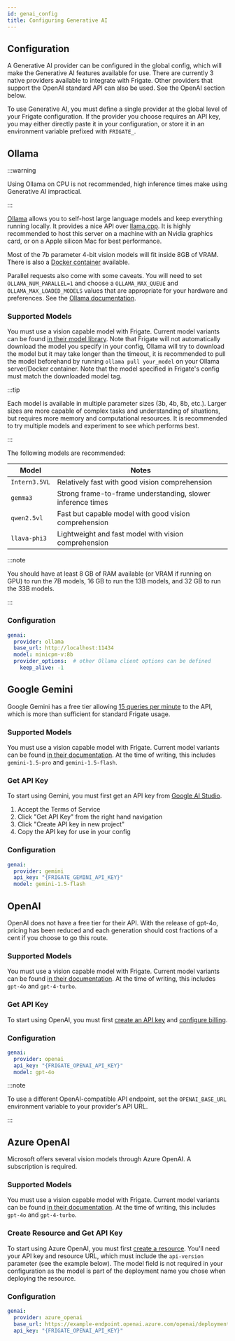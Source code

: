 ```yaml
---
id: genai_config
title: Configuring Generative AI
---
```


## Configuration

A Generative AI provider can be configured in the global config, which will make the Generative AI features available for use. There are currently 3 native providers available to integrate with Frigate. Other providers that support the OpenAI standard API can also be used. See the OpenAI section below.

To use Generative AI, you must define a single provider at the global level of your Frigate configuration. If the provider you choose requires an API key, you may either directly paste it in your configuration, or store it in an environment variable prefixed with `FRIGATE_`.

## Ollama

:::warning

Using Ollama on CPU is not recommended, high inference times make using Generative AI impractical.

:::

[Ollama](https://ollama.com/) allows you to self-host large language models and keep everything running locally. It provides a nice API over [llama.cpp](https://github.com/ggerganov/llama.cpp). It is highly recommended to host this server on a machine with an Nvidia graphics card, or on a Apple silicon Mac for best performance.

Most of the 7b parameter 4-bit vision models will fit inside 8GB of VRAM. There is also a [Docker container](https://hub.docker.com/r/ollama/ollama) available.

Parallel requests also come with some caveats. You will need to set `OLLAMA_NUM_PARALLEL=1` and choose a `OLLAMA_MAX_QUEUE` and `OLLAMA_MAX_LOADED_MODELS` values that are appropriate for your hardware and preferences. See the [Ollama documentation](https://github.com/ollama/ollama/blob/main/docs/faq.md#how-does-ollama-handle-concurrent-requests).

### Supported Models

You must use a vision capable model with Frigate. Current model variants can be found [in their model library](https://ollama.com/library). Note that Frigate will not automatically download the model you specify in your config, Ollama will try to download the model but it may take longer than the timeout, it is recommended to pull the model beforehand by running `ollama pull your_model` on your Ollama server/Docker container. Note that the model specified in Frigate's config must match the downloaded model tag.

:::tip

Each model is available in multiple parameter sizes (3b, 4b, 8b, etc.). Larger sizes are more capable of complex tasks and understanding of situations, but requires more memory and computational resources. It is recommended to try multiple models and experiment to see which performs best.

:::

The following models are recommended:

| Model             | Notes                                                       |
| ----------------- | ----------------------------------------------------------- |
| `Intern3.5VL`     | Relatively fast with good vision comprehension
| `gemma3`          | Strong frame-to-frame understanding, slower inference times |
| `qwen2.5vl`       | Fast but capable model with good vision comprehension       |
| `llava-phi3`      | Lightweight and fast model with vision comprehension        |

:::note

You should have at least 8 GB of RAM available (or VRAM if running on GPU) to run the 7B models, 16 GB to run the 13B models, and 32 GB to run the 33B models.

:::

### Configuration

```yaml
genai:
  provider: ollama
  base_url: http://localhost:11434
  model: minicpm-v:8b
  provider_options:  # other Ollama client options can be defined
    keep_alive: -1
```

## Google Gemini

Google Gemini has a free tier allowing [15 queries per minute](https://ai.google.dev/pricing) to the API, which is more than sufficient for standard Frigate usage.

### Supported Models

You must use a vision capable model with Frigate. Current model variants can be found [in their documentation](https://ai.google.dev/gemini-api/docs/models/gemini). At the time of writing, this includes `gemini-1.5-pro` and `gemini-1.5-flash`.

### Get API Key

To start using Gemini, you must first get an API key from [Google AI Studio](https://aistudio.google.com).

1. Accept the Terms of Service
2. Click "Get API Key" from the right hand navigation
3. Click "Create API key in new project"
4. Copy the API key for use in your config

### Configuration

```yaml
genai:
  provider: gemini
  api_key: "{FRIGATE_GEMINI_API_KEY}"
  model: gemini-1.5-flash
```

## OpenAI

OpenAI does not have a free tier for their API. With the release of gpt-4o, pricing has been reduced and each generation should cost fractions of a cent if you choose to go this route.

### Supported Models

You must use a vision capable model with Frigate. Current model variants can be found [in their documentation](https://platform.openai.com/docs/models). At the time of writing, this includes `gpt-4o` and `gpt-4-turbo`.

### Get API Key

To start using OpenAI, you must first [create an API key](https://platform.openai.com/api-keys) and [configure billing](https://platform.openai.com/settings/organization/billing/overview).

### Configuration

```yaml
genai:
  provider: openai
  api_key: "{FRIGATE_OPENAI_API_KEY}"
  model: gpt-4o
```

:::note

To use a different OpenAI-compatible API endpoint, set the `OPENAI_BASE_URL` environment variable to your provider's API URL.

:::

## Azure OpenAI

Microsoft offers several vision models through Azure OpenAI. A subscription is required.

### Supported Models

You must use a vision capable model with Frigate. Current model variants can be found [in their documentation](https://learn.microsoft.com/en-us/azure/ai-services/openai/concepts/models). At the time of writing, this includes `gpt-4o` and `gpt-4-turbo`.

### Create Resource and Get API Key

To start using Azure OpenAI, you must first [create a resource](https://learn.microsoft.com/azure/cognitive-services/openai/how-to/create-resource?pivots=web-portal#create-a-resource). You'll need your API key and resource URL, which must include the `api-version` parameter (see the example below). The model field is not required in your configuration as the model is part of the deployment name you chose when deploying the resource.

### Configuration

```yaml
genai:
  provider: azure_openai
  base_url: https://example-endpoint.openai.azure.com/openai/deployments/gpt-4o/chat/completions?api-version=2023-03-15-preview
  api_key: "{FRIGATE_OPENAI_API_KEY}"
```
